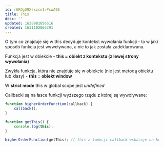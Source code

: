 ```yaml
---
id: rGROgD9Xsxzcn1rPcwA0S
title: This
desc: ''
updated: 1638981856616
created: 1631102866291
---
```


O tym co znajduje się w this decyduje kontekst wywołania funkcji - to w jaki sposób funkcja jest wywoływana, a nie to jak została zadeklarowana.

Funkcja jest w obiekcie - **this = obiekt z kontekstu (z lewej strony wywołania)**



Zwykła funkcja, która nie znajduje się w obiekcie (nie jest metodą obiektu lub klasy) - **this = obiekt window**


W **strict mode** this w global scope jest _undefined_

Callbacki są na łasce funkcji wyższego rzędu z której są wywoływane:

```javascript
function higherOrderFunction(callback) {
	callback();
}

function getThis() {
	console.log(this);
}

higherOrderFunction(getThis); // this z funkcji callback wskazuje na kontekst funkcji higherOrderFunction bo z jej wnętrza została wywołana
```
